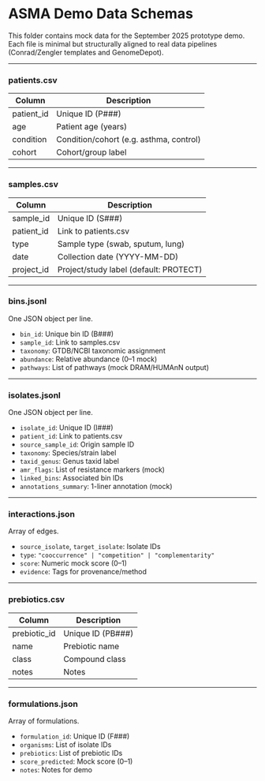 # ASMA Demo Data Schemas

This folder contains mock data for the September 2025 prototype demo.
Each file is minimal but structurally aligned to real data pipelines
(Conrad/Zengler templates and GenomeDepot).

---

### patients.csv
| Column       | Description                |
|--------------|----------------------------|
| patient_id   | Unique ID (P###)           |
| age          | Patient age (years)        |
| condition    | Condition/cohort (e.g. asthma, control) |
| cohort       | Cohort/group label         |

---

### samples.csv
| Column       | Description                |
|--------------|----------------------------|
| sample_id    | Unique ID (S###)           |
| patient_id   | Link to patients.csv       |
| type         | Sample type (swab, sputum, lung) |
| date         | Collection date (YYYY-MM-DD) |
| project_id   | Project/study label (default: PROTECT) |

---

### bins.jsonl
One JSON object per line.

- `bin_id`: Unique bin ID (B###)  
- `sample_id`: Link to samples.csv  
- `taxonomy`: GTDB/NCBI taxonomic assignment  
- `abundance`: Relative abundance (0–1 mock)  
- `pathways`: List of pathways (mock DRAM/HUMAnN output)

---

### isolates.jsonl
One JSON object per line.

- `isolate_id`: Unique ID (I###)  
- `patient_id`: Link to patients.csv  
- `source_sample_id`: Origin sample ID  
- `taxonomy`: Species/strain label  
- `taxid_genus`: Genus taxid label  
- `amr_flags`: List of resistance markers (mock)  
- `linked_bins`: Associated bin IDs  
- `annotations_summary`: 1-liner annotation (mock)

---

### interactions.json
Array of edges.

- `source_isolate`, `target_isolate`: Isolate IDs  
- `type`: `"cooccurrence" | "competition" | "complementarity"`  
- `score`: Numeric mock score (0–1)  
- `evidence`: Tags for provenance/method

---

### prebiotics.csv
| Column       | Description                |
|--------------|----------------------------|
| prebiotic_id | Unique ID (PB###)          |
| name         | Prebiotic name             |
| class        | Compound class             |
| notes        | Notes                      |

---

### formulations.json
Array of formulations.

- `formulation_id`: Unique ID (F###)  
- `organisms`: List of isolate IDs  
- `prebiotics`: List of prebiotic IDs  
- `score_predicted`: Mock score (0–1)  
- `notes`: Notes for demo
